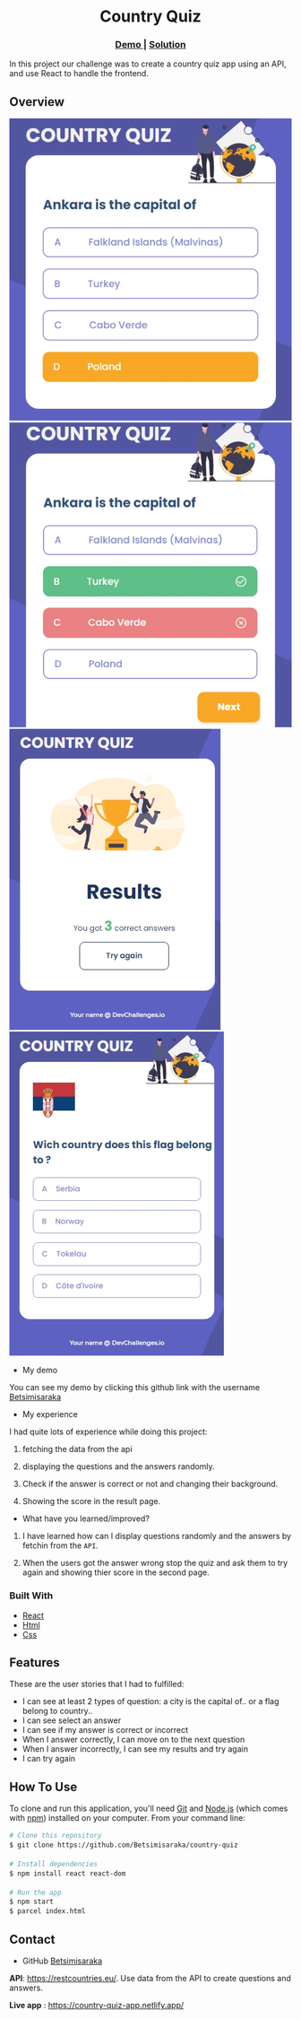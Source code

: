 <h1 align="center">Country Quiz</h1>

<div align="center">
  <h3>
    <a href="https://github.com/Betsimisaraka/country-quiz">
      Demo
    </a>
    <span> | </span>
    <a href="https://country-quiz-betsimisaraka.netlify.app/">
      Solution
    </a>
  </h3>
</div>

In this project our challenge was to create a country quiz app using an API, and use React to handle the frontend.

## Overview

![screenshot](./assets/hover.webp)
![screenshot](./assets/wrong.webp)
![screenshot](./assets/result.webp)
![screenshot](./assets/page.webp)

-   My demo

You can see my demo by clicking this github link with the username [Betsimisaraka](https://github.com/Betsimisaraka/country-quiz)

- My experience

I had quite lots of experience while doing this project: 

1. fetching the data from the api

1. displaying the questions and the answers randomly.

1. Check if the answer is correct or not and changing their background.

1. Showing the score in the result page.

-   What have you learned/improved?

1. I have learned how can I display questions randomly and the answers by fetchin from the `API`.

1. When the users got the answer wrong stop the quiz and ask them to try again and showing thier score in the second page.


### Built With

-   [React](https://reactjs.org/)
-   [Html](https://html.org/)
-   [Css](https://css.org)

## Features

These are the user stories that I had to fulfilled:
- I can see at least 2 types of question: a city is the capital of.. or a flag belong to country..
- I can see select an answer
- I can see if my answer is correct or incorrect
- When I answer correctly, I can move on to the next question
- When I answer incorrectly, I can see my results and try again
- I can try again

## How To Use

<!-- Example: -->

To clone and run this application, you'll need [Git](https://git-scm.com) and [Node.js](https://nodejs.org/en/download/) (which comes with [npm](http://npmjs.com)) installed on your computer. From your command line:

```bash
# Clone this repository
$ git clone https://github.com/Betsimisaraka/country-quiz

# Install dependencies
$ npm install react react-dom

# Run the app
$ npm start
$ parcel index.html
```


## Contact

-   GitHub [Betsimisaraka](https://{github.com/Betsimisaraka})

**API**: https://restcountries.eu/. Use data from the API to create questions and answers.

**Live app** : https://country-quiz-app.netlify.app/



